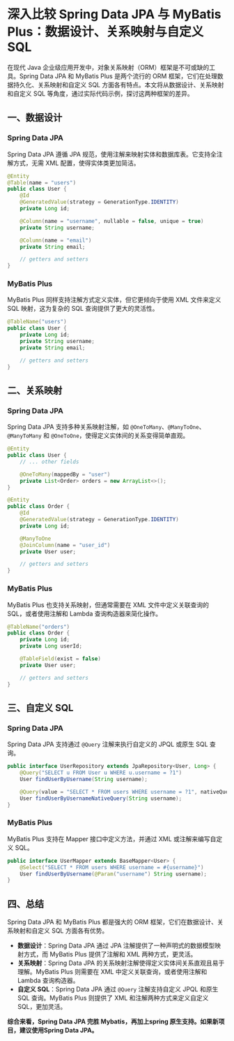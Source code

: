 # 深入比较 Spring Data JPA 与 MyBatis Plus：数据设计、关系映射与自定义 SQL

在现代 Java 企业级应用开发中，对象关系映射（ORM）框架是不可或缺的工具。Spring Data JPA 和 MyBatis Plus 是两个流行的 ORM 框架，它们在处理数据持久化、关系映射和自定义 SQL 方面各有特点。本文将从数据设计、关系映射和自定义 SQL 等角度，通过实际代码示例，探讨这两种框架的差异。

## 一、数据设计

### Spring Data JPA

Spring Data JPA 遵循 JPA 规范，使用注解来映射实体和数据库表。它支持全注解方式，无需 XML 配置，使得实体类更加简洁。

```java
@Entity
@Table(name = "users")
public class User {
    @Id
    @GeneratedValue(strategy = GenerationType.IDENTITY)
    private Long id;

    @Column(name = "username", nullable = false, unique = true)
    private String username;

    @Column(name = "email")
    private String email;

    // getters and setters
}
```

### MyBatis Plus

MyBatis Plus 同样支持注解方式定义实体，但它更倾向于使用 XML 文件来定义 SQL 映射，这为复杂的 SQL 查询提供了更大的灵活性。

```java
@TableName("users")
public class User {
    private Long id;
    private String username;
    private String email;

    // getters and setters
}
```

## 二、关系映射

### Spring Data JPA

Spring Data JPA 支持多种关系映射注解，如 `@OneToMany`、`@ManyToOne`、`@ManyToMany` 和 `@OneToOne`，使得定义实体间的关系变得简单直观。

```java
@Entity
public class User {
    // ... other fields

    @OneToMany(mappedBy = "user")
    private List<Order> orders = new ArrayList<>();
}

@Entity
public class Order {
    @Id
    @GeneratedValue(strategy = GenerationType.IDENTITY)
    private Long id;

    @ManyToOne
    @JoinColumn(name = "user_id")
    private User user;

    // getters and setters
}
```

### MyBatis Plus

MyBatis Plus 也支持关系映射，但通常需要在 XML 文件中定义关联查询的 SQL，或者使用注解和 Lambda 查询构造器来简化操作。

```java
@TableName("orders")
public class Order {
    private Long id;
    private Long userId;

    @TableField(exist = false)
    private User user;

    // getters and setters
}
```

## 三、自定义 SQL

### Spring Data JPA

Spring Data JPA 支持通过 `@Query` 注解来执行自定义的 JPQL 或原生 SQL 查询。

```java
public interface UserRepository extends JpaRepository<User, Long> {
    @Query("SELECT u FROM User u WHERE u.username = ?1")
    User findUserByUsername(String username);

    @Query(value = "SELECT * FROM users WHERE username = ?1", nativeQuery = true)
    User findUserByUsernameNativeQuery(String username);
}
```

### MyBatis Plus

MyBatis Plus 支持在 Mapper 接口中定义方法，并通过 XML 或注解来编写自定义 SQL。

```java
public interface UserMapper extends BaseMapper<User> {
    @Select("SELECT * FROM users WHERE username = #{username}")
    User findUserByUsername(@Param("username") String username);
}
```

## 四、总结

Spring Data JPA 和 MyBatis Plus 都是强大的 ORM 框架，它们在数据设计、关系映射和自定义 SQL 方面各有优势。

- **数据设计**：Spring Data JPA 通过 JPA 注解提供了一种声明式的数据模型映射方式，而 MyBatis Plus 提供了注解和 XML 两种方式，更灵活。
- **关系映射**：Spring Data JPA 的关系映射注解使得定义实体间关系直观且易于理解。MyBatis Plus 则需要在 XML 中定义关联查询，或者使用注解和 Lambda 查询构造器。
- **自定义 SQL**：Spring Data JPA 通过 `@Query` 注解支持自定义 JPQL 和原生 SQL 查询。MyBatis Plus 则提供了 XML 和注解两种方式来定义自定义 SQL，更加灵活。

**综合来看，Spring Data JPA 完胜 Mybatis，再加上spring 原生支持。如果新项目，建议使用Spring Data JPA。**
